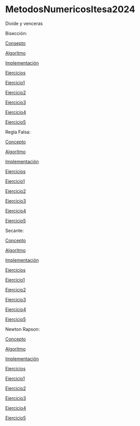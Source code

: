 # MetodosNumericosItesa2024
Divide y venceras

Bisección:

[Consepto](https://github.com/Eltonvamosporla14/MetodosNumericosItesa2024/blob/4b020dea846b391148aa3d125db6a010b6605c2b/Bisecci%C3%B3n/Definici%C3%B3nBisecci%C3%B3n)

[Algoritmo](https://github.com/Eltonvamosporla14/MetodosNumericosItesa2024/blob/d743dae8cf7c34ec3d096ed276c8b71c0565963b/Bisecci%C3%B3n/Algoritmo)

[Implementación](https://github.com/Eltonvamosporla14/MetodosNumericosItesa2024/blob/493f5873ba5e1d3d7bcf5475f8fa7adeda267562/Bisecci%C3%B3n/Implementaci%C3%B3n%20Bisecci%C3%B3n/Captura%20de%20pantalla%202024-03-13%20224218.png)

[Ejercicios](https://github.com/Eltonvamosporla14/MetodosNumericosItesa2024/tree/e0196942b542ec0170f484e03f8e6c0d38e2ac16/Bisecci%C3%B3n)

[Ejercicio1](https://github.com/Eltonvamosporla14/MetodosNumericosItesa2024/blob/e0196942b542ec0170f484e03f8e6c0d38e2ac16/Bisecci%C3%B3n/Biseccion/src/biseccion/Biseccion.java)

[Ejercicio2](https://github.com/Eltonvamosporla14/MetodosNumericosItesa2024/blob/0aa2a836bd987fe9cee9c4002d4f6ef1f140c6b0/Bisecci%C3%B3n/Biseccion2/src/biseccion2/Biseccion2.java)

[Ejercicio3](https://github.com/Eltonvamosporla14/MetodosNumericosItesa2024/blob/5d8051988da810d192826b4f6d9eacc496503bf1/Bisecci%C3%B3n/Biseccion3/src/biseccion3/Biseccion3.java)

[Ejercicio4](https://github.com/Eltonvamosporla14/MetodosNumericosItesa2024/blob/5d8051988da810d192826b4f6d9eacc496503bf1/Bisecci%C3%B3n/Biseccion4/src/biseccion4/Biseccion4.java)

[Ejercicio5](https://github.com/Eltonvamosporla14/MetodosNumericosItesa2024/blob/0d33ce33d6b6478547a584768affaf6e3ea19202/Bisecci%C3%B3n/Biseccion5/src/biseccion5/Biseccion5.java)

Regla Falsa:

[Concepto](https://github.com/Eltonvamosporla14/MetodosNumericosItesa2024/blob/02ee35b35ed766b646c98c4c62a46c8c97e394ca/Regla%20falsa/Concepto)

[Algoritmo](https://github.com/Eltonvamosporla14/MetodosNumericosItesa2024/blob/d45d3f8b37656ec40ef5feeaae6b4a2c9cec2326/Regla%20falsa/Algoritmo)

[Implementación](https://github.com/Eltonvamosporla14/MetodosNumericosItesa2024/blob/ccf9c4455430938522b9853dde2224409e93faa7/Regla%20falsa/Implementaci%C3%B3n/Captura%20de%20pantalla%202024-03-14%20010446.png)

[Ejercicios](https://github.com/Eltonvamosporla14/MetodosNumericosItesa2024/tree/234cfec0010d41e1bb42da198a1af5e5eb7f7879/Regla%20falsa)

[Ejercicio1](https://github.com/Eltonvamosporla14/MetodosNumericosItesa2024/blob/be07760570c9a15580733dbb8c5198b578ed8963/Regla%20falsa/Regla%20Falsa/src/regla/falsa/ReglaFalsa.java)

[Ejercicio2](https://github.com/Eltonvamosporla14/MetodosNumericosItesa2024/blob/2499182a4cd7a4bfcaa92b2a9d7dedd509504aea/Regla%20falsa/Regla%20Falsa%202/src/regla/falsa/pkg2/ReglaFalsa2.java)

[Ejercicio3](https://github.com/Eltonvamosporla14/MetodosNumericosItesa2024/blob/a5891dd2b92f70fa7ed21a8db7bea07fa4d62f88/Regla%20falsa/Regla%20Falsa%203/src/regla/falsa/pkg3/ReglaFalsa3.java)

[Ejercicio4](https://github.com/Eltonvamosporla14/MetodosNumericosItesa2024/blob/0931563065531ab32f858821923ff9127d72d56f/Regla%20falsa/Regla%20Falsa%204/src/regla/falsa/pkg4/ReglaFalsa4.java)

[Ejercicio5](https://github.com/Eltonvamosporla14/MetodosNumericosItesa2024/blob/1cfd9ffb272bbc31e61d58292ba68109ba656b66/Regla%20falsa/Regla%20Falsa%205/src/regla/falsa/pkg5/ReglaFalsa5.java)


Secante:

[Concepto](https://github.com/Eltonvamosporla14/MetodosNumericosItesa2024/blob/693a6dd16e3a372e24f203d010788cc2416b4d90/Secante/Concepto)

[Algoritmo](https://github.com/Eltonvamosporla14/MetodosNumericosItesa2024/blob/374616e1df230a470b24af210572ff7d866d1394/Secante/Algoritmo)

[Implementación](https://github.com/Eltonvamosporla14/MetodosNumericosItesa2024/tree/290d12ed661a87db6af48beff186c416044bbd15/Secante/Implementaci%C3%B3n)

[Ejercicios](https://github.com/Eltonvamosporla14/MetodosNumericosItesa2024/tree/cf227c0edfd294a4dbc3ca8b422825426fa0f282/Secante)

[Ejercicio1](https://github.com/Eltonvamosporla14/MetodosNumericosItesa2024/blob/4565704f6ad326313c64dcce5b45d4f987fa3f78/Secante/Secante/src/secante/Secante.java)

[Ejercicio2](https://github.com/Eltonvamosporla14/MetodosNumericosItesa2024/blob/8d40c798a544a221f56578096f2adfac0629bb01/Secante/Secante%202/src/secante/pkg2/Secante2.java)

[Ejercicio3](https://github.com/Eltonvamosporla14/MetodosNumericosItesa2024/blob/d94f7bd7ff5150bd93d6893306954fe4e3f3e558/Secante/Secante%203/src/secante/pkg3/Secante3.java)

[Ejercicio4](https://github.com/Eltonvamosporla14/MetodosNumericosItesa2024/blob/7f3ea48f31e4421c1dc87c891b4a4b5ba9fad7d2/Secante/Secante%204/src/secante/pkg4/Secante4.java)

[Ejercicio5](https://github.com/Eltonvamosporla14/MetodosNumericosItesa2024/blob/26355589096f6d86275c76c0bf2144357d36fe0c/Secante/Secante%205/src/secante/pkg5/Secante5.java)

Newton Rapson:

[Concepto]()

[Algoritmo]()

[Implementación](https://github.com/Eltonvamosporla14/MetodosNumericosItesa2024/blob/05e9980881d0d1be71ac054815c78eb32bcb201c/Newton/Implementaci%C3%B3n/Captura%20de%20pantalla%202024-03-14%20093128.png)

[Ejercicios](https://github.com/Eltonvamosporla14/MetodosNumericosItesa2024/tree/4e4209f2d3159291b4051516874c6c384e1e7e51/Newton)

[Ejercicio1]()

[Ejercicio2]()

[Ejercicio3]()

[Ejercicio4]()

[Ejercicio5]()


